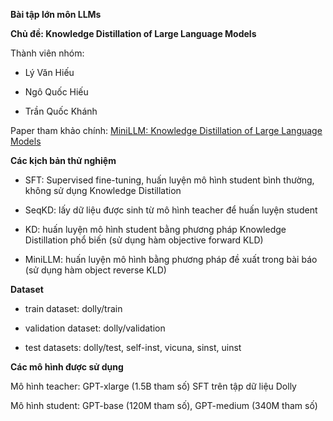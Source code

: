 **Bài tập lớn môn LLMs**

**Chủ đề: Knowledge Distillation of Large Language Models**

Thành viên nhóm:

- Lý Văn Hiếu

- Ngô Quốc Hiếu

- Trần Quốc Khánh

Paper tham khảo chính: [MiniLLM: Knowledge Distillation of Large Language Models](https://arxiv.org/abs/2306.08543)

**Các kịch bản thử nghiệm**

- SFT: Supervised fine-tuning, huấn luyện mô hình student bình thường, không sử dụng Knowledge Distillation

- SeqKD: lấy dữ liệu được sinh từ mô hình teacher để huấn luyện student

- KD: huấn luyện mô hình student bằng phương pháp Knowledge Distillation phổ biến (sử dụng hàm objective forward KLD)

- MiniLLM: huấn luyện mô hình bằng phương pháp đề xuất trong bài báo (sử dụng hàm object reverse KLD)

**Dataset**

- train dataset: dolly/train

- validation dataset: dolly/validation

- test datasets: dolly/test, self-inst, vicuna, sinst, uinst

**Các mô hình được sử dụng**

Mô hình teacher: GPT-xlarge (1.5B tham số) SFT trên tập dữ liệu Dolly

Mô hình student: GPT-base (120M tham số), GPT-medium (340M tham số)

